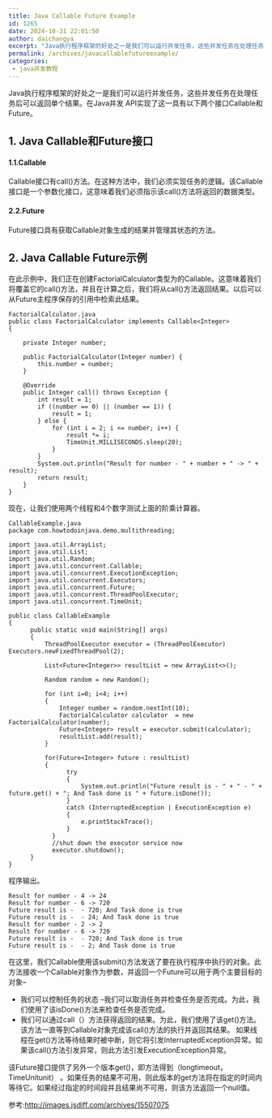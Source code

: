 ```yaml
---
title: Java Callable Future Example
id: 1265
date: 2024-10-31 22:01:50
author: daichangya
excerpt: "Java执行程序框架的好处之一是我们可以运行并发任务，这些并发任务在处理任务后可以返回单个结果。在Java并发API实现了这一具有以下两个接口Callable和Future。1.JavaCallable和Future接口1.1.CallableCallable接口有call()方法。在这种方法中，我"
permalink: /archives/javacallablefutureexample/
categories:
 - java并发教程
---
```


Java执行程序框架的好处之一是我们可以运行并发任务，这些并发任务在处理任务后可以返回单个结果。在Java并发 API实现了这一具有以下两个接口Callable和Future。

## 1. Java Callable和Future接口
#### 1.1.Callable
Callable接口有call()方法。在这种方法中，我们必须实现任务的逻辑。该Callable接口是一个参数化接口，这意味着我们必须指示该call()方法将返回的数据类型。

#### 2.2.Future
Future接口具有获取Callable对象生成的结果并管理其状态的方法。

## 2. Java Callable Future示例
在此示例中，我们正在创建FactorialCalculator类型为的Callable。这意味着我们将覆盖它的call()方法，并且在计算之后，我们将从call()方法返回结果。以后可以从Future主程序保存的引用中检索此结果。
```
FactorialCalculator.java
public class FactorialCalculator implements Callable<Integer>
{
 
    private Integer number;
 
    public FactorialCalculator(Integer number) {
        this.number = number;
    }
 
    @Override
    public Integer call() throws Exception {
        int result = 1;
        if ((number == 0) || (number == 1)) {
            result = 1;
        } else {
            for (int i = 2; i <= number; i++) {
                result *= i;
                TimeUnit.MILLISECONDS.sleep(20);
            }
        }
        System.out.println("Result for number - " + number + " -> " + result);
        return result;
    }
}
```
现在，让我们使用两个线程和4个数字测试上面的阶乘计算器。
```
CallableExample.java
package com.howtodoinjava.demo.multithreading;
 
import java.util.ArrayList;
import java.util.List;
import java.util.Random;
import java.util.concurrent.Callable;
import java.util.concurrent.ExecutionException;
import java.util.concurrent.Executors;
import java.util.concurrent.Future;
import java.util.concurrent.ThreadPoolExecutor;
import java.util.concurrent.TimeUnit;
 
public class CallableExample 
{
      public static void main(String[] args) 
      {
          ThreadPoolExecutor executor = (ThreadPoolExecutor) Executors.newFixedThreadPool(2);
           
          List<Future<Integer>> resultList = new ArrayList<>();
           
          Random random = new Random();
           
          for (int i=0; i<4; i++)
          {
              Integer number = random.nextInt(10);
              FactorialCalculator calculator  = new FactorialCalculator(number);
              Future<Integer> result = executor.submit(calculator);
              resultList.add(result);
          }
           
          for(Future<Integer> future : resultList)
          {
                try
                {
                    System.out.println("Future result is - " + " - " + future.get() + "; And Task done is " + future.isDone());
                } 
                catch (InterruptedException | ExecutionException e) 
                {
                    e.printStackTrace();
                }
            }
            //shut down the executor service now
            executor.shutdown();
      }
}
```
程序输出。

```
Result for number - 4 -> 24
Result for number - 6 -> 720
Future result is -  - 720; And Task done is true
Future result is -  - 24; And Task done is true
Result for number - 2 -> 2
Result for number - 6 -> 720
Future result is -  - 720; And Task done is true
Future result is -  - 2; And Task done is true
```
在这里，我们Callable使用该submit()方法发送了要在执行程序中执行的对象。此方法接收一个Callable对象作为参数，并返回一个Future可以用于两个主要目标的对象–

- 我们可以控制任务的状态 –我们可以取消任务并检查任务是否完成。为此，我们使用了该isDone()方法来检查任务是否完成。
- 我们可以通过call（）方法获得返回的结果。为此，我们使用了该get()方法。该方法一直等到Callable对象完成该call()方法的执行并返回其结果。
如果线程在get()方法等待结果时被中断，则它将引发InterruptedException异常。如果该call()方法引发异常，则此方法引发ExecutionException异常。

该Future接口提供了另外一个版本get()，即方法得到（longtimeout，TimeUnitunit） 。如果任务的结果不可用，则此版本的get方法将在指定的时间内等待它。如果经过指定的时间段并且结果尚不可用，则该方法返回一个null值。

参考:http://images.jsdiff.com/archives/15507075